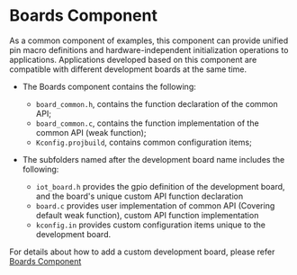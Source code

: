 # Boards Component

As a common component of examples, this component can provide unified pin macro definitions and hardware-independent initialization operations to applications. Applications developed based on this component are compatible with different development boards at the same time.

* The Boards component contains the following:

    * ``board_common.h``, contains the function declaration of the common API;
    * ``board_common.c``, contains the function implementation of the common API (weak function);
    * ``Kconfig.projbuild``, contains common configuration items;

* The subfolders named after the development board name includes the following:

    * ``iot_board.h`` provides the gpio definition of the development board, and the board's unique custom API function declaration
    * ``board.c`` provides user implementation of common API (Covering default weak function), custom API function implementation
    * ``kconfig.in`` provides custom configuration items unique to the development board.

For details about how to add a custom development board, please refer [Boards Component](https://docs.espressif.com/projects/esp-iot-solution/en/latest/basic/boards.html)
